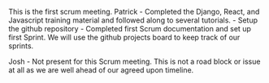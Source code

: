 This is the first scrum meeting. 
Patrick - Completed the Django, React, and Javascript training material and followed along to several tutorials.
        - Setup the github repository
        - Completed first Scrum documentation and set up first Sprint. We will use the github projects board to keep track of our sprints.

Josh - Not present for this Scrum meeting. This is not a road block or issue at all as we are well ahead of our agreed upon timeline.